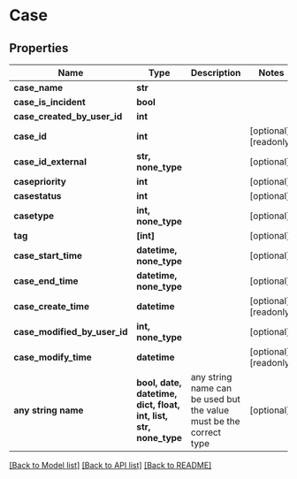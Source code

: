 # Case


## Properties
Name | Type | Description | Notes
------------ | ------------- | ------------- | -------------
**case_name** | **str** |  | 
**case_is_incident** | **bool** |  | 
**case_created_by_user_id** | **int** |  | 
**case_id** | **int** |  | [optional] [readonly] 
**case_id_external** | **str, none_type** |  | [optional] 
**casepriority** | **int** |  | [optional] 
**casestatus** | **int** |  | [optional] 
**casetype** | **int, none_type** |  | [optional] 
**tag** | **[int]** |  | [optional] 
**case_start_time** | **datetime, none_type** |  | [optional] 
**case_end_time** | **datetime, none_type** |  | [optional] 
**case_create_time** | **datetime** |  | [optional] [readonly] 
**case_modified_by_user_id** | **int, none_type** |  | [optional] 
**case_modify_time** | **datetime** |  | [optional] [readonly] 
**any string name** | **bool, date, datetime, dict, float, int, list, str, none_type** | any string name can be used but the value must be the correct type | [optional]

[[Back to Model list]](../README.md#documentation-for-models) [[Back to API list]](../README.md#documentation-for-api-endpoints) [[Back to README]](../README.md)



